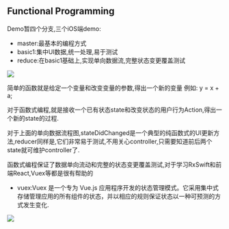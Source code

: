 ## Functional Programming

Demo暂四个分支,三个iOS端demo:

- master:最基本的编程方式
- basic1:集中UI数据,统一处理,易于测试
- reduce:在basic1基础上,实现单向数据流,完整状态变更覆盖测试

![](https://ws1.sinaimg.cn/large/006tKfTcgy1fjs0fvb71bj31e40ncmze.jpg)

简单的函数就是给定一个变量和改变变量的参数,得出一个新的变量 例如: y = x + a;

对于函数式编程,就是接收一个已有状态state和改变状态的用户行为Action,得出一个新的state的过程.

对于上面的单向数据流程图,stateDidChanged是一个典型的纯函数式的UI更新方法,reducer同样是,它们非常易于测试,不用关心controller,只需要知道前后两个state就可维护controller了.

函数式编程保证了数据单向流动和完整的状态变更覆盖测试,对于学习RxSwift和前端React,Vuex等都是很有帮助的


- vuex:Vuex 是一个专为 Vue.js 应用程序开发的状态管理模式。它采用集中式存储管理应用的所有组件的状态，并以相应的规则保证状态以一种可预测的方式发生变化.

![](https://ws4.sinaimg.cn/large/006tNc79ly1fk41c880opj313o0vajtl.jpg)

